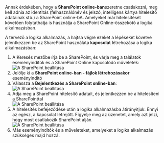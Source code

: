 

Annak érdekében, hogy a **SharePoint online-ban**szeretne csatlakozni, meg kell adnia az identitás (felhasználónév és jelszó, intelligens kártya hitelesítő adatainak stb.) a SharePoint online-bA. Amelyeket már hitelesítését követően folytathatja is használja a SharePoint Online-összekötő a logika alkalmazásban. 

A tervező a logika alkalmazás, a hajtsa végre ezeket a lépéseket követve jelentkezzen be az SharePoint használata **kapcsolat** létrehozása a logika alkalmazásban:

1. A Keresés mezőbe írja be a SharePoint, és várja meg a találatok eseményindítók és a SharePoint Online kapcsolódó műveletek:   
![A SharePoint beállítása][1]  
2. Jelölje ki a **SharePoint online-ban - fájlok létrehozásakor** eseményindító  
3. Válassza a **Bejelentkezés a SharePoint online-ban**:   
![A SharePoint beállítása][2]    
4. Adja meg a SharePoint hitelesítő adatait, és jelentkezzen be a hitelesíteni a SharePointtal   
![A SharePoint beállítása][3]     
5. A hitelesítés befejeződése után a logika alkalmazásba átirányítjuk. Ennyi az egész, a kapcsolat létrejött. Figyelje meg az üzenetet, amely azt jelzi, hogy most csatlakozik SharePoint alján.  
![A SharePoint beállítása][4]  
6. Más eseményindítók és a műveleteket, amelyeket a logika alkalmazás szükséges majd hozzá.   

[1]: ./media/connectors-create-api-sharepointonline/connectionconfig1.png
[2]: ./media/connectors-create-api-sharepointonline/connectionconfig2.png 
[3]: ./media/connectors-create-api-sharepointonline/connectionconfig3.png
[4]: ./media/connectors-create-api-sharepointonline/connectionconfig4.png
[5]: ./media/connectors-create-api-sharepointonline/connectionconfig5.png
